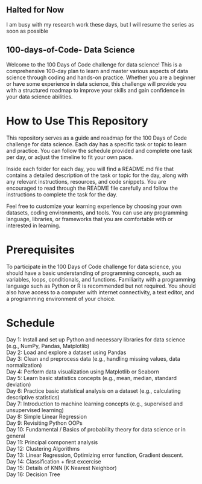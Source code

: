 ## Halted for Now
 I am busy with my research work these days, but I will resume the series as soon as possible

## 100-days-of-Code- Data Science
Welcome to the 100 Days of Code challenge for data science! This is a comprehensive 100-day plan to learn and master various aspects of data science through coding and hands-on practice. Whether you are a beginner or have some experience in data science, this challenge will provide you with a structured roadmap to improve your skills and gain confidence in your data science abilities.

# How to Use This Repository
This repository serves as a guide and roadmap for the 100 Days of Code challenge for data science. Each day has a specific task or topic to learn and practice. You can follow the schedule provided and complete one task per day, or adjust the timeline to fit your own pace.

Inside each folder for each day, you will find a README.md file that contains a detailed description of the task or topic for the day, along with any relevant instructions, resources, and code snippets. You are encouraged to read through the README file carefully and follow the instructions to complete the task for the day.

Feel free to customize your learning experience by choosing your own datasets, coding environments, and tools. You can use any programming language, libraries, or frameworks that you are comfortable with or interested in learning.

# Prerequisites
To participate in the 100 Days of Code challenge for data science, you should have a basic understanding of programming concepts, such as variables, loops, conditionals, and functions. Familiarity with a programming language such as Python or R is recommended but not required. You should also have access to a computer with internet connectivity, a text editor, and a programming environment of your choice.

# Schedule
Day 1: Install and set up Python and necessary libraries for data science (e.g., NumPy, Pandas, Matplotlib) <br />
Day 2: Load and explore a dataset using Pandas <br />
Day 3: Clean and preprocess data (e.g., handling missing values, data normalization) <br />
Day 4: Perform data visualization using Matplotlib or Seaborn <br />
Day 5: Learn basic statistics concepts (e.g., mean, median, standard deviation)<br />
Day 6: Practice basic statistical analysis on a dataset (e.g., calculating descriptive statistics) <br />
Day 7: Introduction to machine learning concepts (e.g., supervised and unsupervised learning) <br />
Day 8: Simple Linear Regression <br/>
Day 9: Revisiting Python OOPs <br/>
Day 10: Fundamental / Basics of probability theory for data science or in general <br/>
Day 11: Principal component analysis<br/>
Day 12: Clustering Algorithms <br/>
Day 13: Linear Regression, Optimizing error function, Gradient descent. <br/>
Day 14: Classification + first excercise <br/>
Day 15: Details of KNN (K Nearest Neighbor) <br/>
Day 16: Decision Tree <br/>
